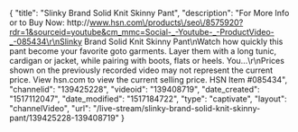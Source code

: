 {
    "title": "Slinky Brand Solid Knit Skinny Pant",
    "description": "For More Info or to Buy Now: http:\/\/www.hsn.com\/products\/seo\/8575920?rdr=1&sourceid=youtube&cm_mmc=Social-_-Youtube-_-ProductVideo-_-085434\r\nSlinky Brand Solid Knit Skinny Pant\nWatch how quickly this pant become your favorite goto garments. Layer them with a long tunic, cardigan or jacket, while pairing with boots, flats or heels. You...\r\nPrices shown on the previously recorded video may not represent the current price.  View hsn.com to view the current selling price. HSN Item #085434",
    "channelid": "139425228",
    "videoid": "139408719",
    "date_created": "1517112047",
    "date_modified": "1517184722",
    "type": "captivate",
    "layout": "channelVideo",
    "url": "\/live-stream\/slinky-brand-solid-knit-skinny-pant\/139425228-139408719"
}